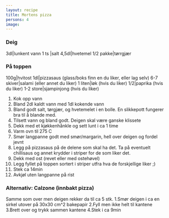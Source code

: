 ```yaml
---
layout: recipe
title: Mortens pizza
persons: 4
image: 
---
```

<!-- -->

### Deig

3dl|lunkent vann
1 ts |salt
4,5dl|hvetemel
1/2 pakke|tørrgjær

### På toppen

100g|hvitost
1dl|pizzasaus (glass/boks finn en du liker, eller lag selv)
6-7 skiver|salami (eller annet du liker)
1 liten|løk (hvis du liker)
1/2|paprika (hvis du liker)
1-2 store|sjampinjong (hvis du liker)

<!-- ad -->

1. Kok opp vann
2. Bland 2dl kaldt vann med 1dl kokende vann
3. Bland godt salt, tørgjær, og hvetemelet i en bolle. En slikkepott fungerer bra til å blande med.
4. Tilsett vann og bland godt. Deigen skal være ganske klissete
5. Dekk med et kjøkkenhånkle og sett lunt i ca 1 time
6. Varm ovn til 275 C
7. Smør langpanne godt med smør/margarin, hell over deigen og fordel jevnt
8. Legg på pizzasaus på de delene som skal ha det. Ta på eventuelt chillisaus og annet krydder i striper for de som liker det.
9. Dekk med ost (revet eller med ostehøvel)
10. Legg fyllet på toppen sortert i striper utfra hva de forskjellige liker ;) 
11. Stek ca 14min
12. Avkjøl uten langpanne på rist

### Alternativ: Calzone (innbakt pizza)
Samme som over men deigen rekker da til ca 5 stk.
1.Smør deigen i ca en sirkel utover på 30x30 cm^2 bakepapir
2.Fyll men ikke helt til kantene
3.Brett over og trykk sammen kantene
4.Stek i ca 9min
